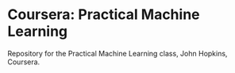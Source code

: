 # Coursera: Practical Machine Learning 

Repository for the Practical Machine Learning class, John Hopkins, Coursera.
